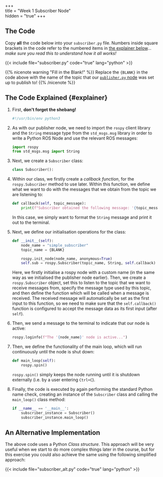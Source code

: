 +++  
title = "Week 1 Subscriber Node"  
hidden = "true"
+++

## The Code

Copy **all** the code below into your `subscriber.py` file. Numbers inside square brackets in the code refer to the numbered items in [the explainer below](#explainer)... *make sure you read this to understand how it all works!*

{{< include file="subscriber.py" code="true" lang="python" >}}

{{% nicenote warning "Fill in the Blank!" %}}
Replace the `{BLANK}` in the code above with the name of the topic that our [`publisher.py` node](Week-1-Publisher-Node) was set up to publish to! 
{{% /nicenote %}}

## The Code Explained {#explainer}

1. First, **don't forget the shebang!**

    ```python
    #!/usr/bin/env python3
    ```

1. As with our publisher node, we need to import the `rospy` client library and the `String` message type from the `std_msgs.msg` library in order to write a Python ROS Node and use the relevant ROS messages:

    ```python
    import rospy
    from std_msgs.msg import String
    ```

1. Next, we create a `Subscriber` class:

    ```python
    class Subscriber():
    ```

1. Within our class, we firstly create a *callback function*, for the `rospy.Subscriber` method to use later. Within this function, we define what we want to do with the messages that we obtain from the topic we are listening to:

    ```python
    def callback(self, topic_message):
        print(f"Subscriber obtained the following message: '{topic_message.data}'")
    ```

    In this case, we simply want to format the `String` message and print it out to the terminal.

1. Next, we define our initialisation operations for the class:

    ```python
    def __init__(self):
        node_name = "simple_subscriber"
        topic_name = {BLANK}

        rospy.init_node(node_name, anonymous=True)
        self.sub = rospy.Subscriber(topic_name, String, self.callback)
    ```

    Here, we firstly initialise a rospy node with a custom name (in the same way as we initialised the publisher node earlier). Then, we create a `rospy.Subscriber` object, set this to listen to the topic that we want to receive messages from, specify the message type used by this topic, and then define the function which will be called when a message is received. The received message will automatically be set as the first input to this function, so we need to make sure that the `self.callback()` function is configured to accept the message data as its first input (after `self`).

1. Then, we send a message to the terminal to indicate that our node is active:

    ```python
    rospy.loginfo(f"The '{node_name}' node is active...")
    ```

1. Then, we define the functionality of the main loop, which will run continuously until the node is shut down:

    ```python
    def main_loop(self):
        rospy.spin()
    ```

    `rospy.spin()` simply keeps the node running until it is shutdown externally (i.e. by a user entering `Ctrl+C`).

1. Finally, the code is executed by again performing the standard Python name check, creating an instance of the `Subscriber` class and calling the `main_loop()` class method:

    ```python
    if __name__ == '__main__':
        subscriber_instance = Subscriber()
        subscriber_instance.main_loop()
    ```

## An Alternative Implementation

The above code uses a Python *Class structure*.  This approach will be very useful when we start to do more complex things later in the course, but for this exercise you could also achieve the same using the following simplified approach:

{{< include file="subscriber_alt.py" code="true" lang="python" >}}